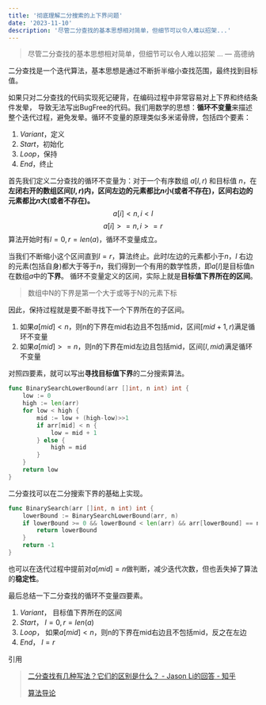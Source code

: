 ```yaml
---
title: '彻底理解二分搜索的上下界问题'
date: '2023-11-10'
description: '尽管二分查找的基本思想相对简单，但细节可以令人难以招架...'
---
```

> 尽管二分查找的基本思想相对简单，但细节可以令人难以招架 ... — 高德纳

二分查找是一个迭代算法，基本思想是通过不断折半缩小查找范围，最终找到目标值。

如果只对二分查找的代码实现死记硬背，在编码过程中非常容易对上下界和终结条件发晕，
导致无法写出BugFree的代码。我们用数学的思想：**循环不变量**来描述整个迭代过程，避免发晕。循环不变量的原理类似多米诺骨牌，包括四个要素：
1. $Variant$，定义
2. $Start$，初始化
3. $Loop$，保持
4. $End$，终止

首先我们定义二分查找的循环不变量为：对于一个有序数组 $a[l,r)$ 和目标值 $n$，在**左闭右开的数组区间$[l, r)$内，区间左边的元素都比$n$小(或者不存在)，区间右边的元素都比$n$大(或者不存在)。**
$$ a[i]<n, i < l $$
$$ a[i]>=n, i >= r $$
算法开始时有$l=0,r=len(a)$，循环不变量成立。

当我们不断缩小这个区间直到$l=r$，算法终止。此时$l$左边的元素都小于$n$，$l$ 右边的元素(包括自身)都大于等于$n$，我们得到一个有用的数学性质，即$a[l]$是目标值n在数组$a$中的**下界**。
循环不变量定义的区间，实际上就是**目标值下界所在的区间**。

> 数组中N的下界是第一个大于或等于N的元素下标

因此，保持过程就是要不断寻找下一个下界所在的子区间。
1. 如果$a[mid]<n$，则n的下界在mid右边且不包括mid，区间$[mid + 1, r)$满足循环不变量
2. 如果$a[mid]>=n$，则n的下界在mid左边且包括mid，区间$[l, mid)$满足循环不变量

对照四要素，就可以写出**寻找目标值下界**的二分搜索算法。
```go
func BinarySearchLowerBound(arr []int, n int) int {
	low := 0
	high := len(arr)
	for low < high {
		mid := low + (high-low)>>1
		if arr[mid] < n {
			low = mid + 1
		} else {
			high = mid
		}
	}
	return low
}
```

二分查找可以在二分搜索下界的基础上实现。
```go
func BinarySearch(arr []int, n int) int {
	lowerBound := BinarySearchLowerBound(arr, n)
	if lowerBound >= 0 && lowerBound < len(arr) && arr[lowerBound] == n {
		return lowerBound
	}
	return -1
}
```

也可以在迭代过程中提前对$a[mid]=n$做判断，减少迭代次数，但也丢失掉了算法的**稳定性**。

最后总结一下二分查找的循环不变量四要素。
1. $Variant$， 目标值下界所在的区间
2. $Start$， $l=0,r=len(a)$
3. $Loop$， 如果$a[mid]<n$，则n的下界在mid右边且不包括mid，反之在左边
4. $End$， $l=r$

引用
> [二分查找有几种写法？它们的区别是什么？ - Jason Li的回答 - 知乎](https://www.zhihu.com/question/36132386/answer/530313852)
> 
> [算法导论](https://jingyuexing.github.io/Ebook/Algorithm/%E7%AE%97%E6%B3%95%E5%AF%BC%E8%AE%BA.pdf)